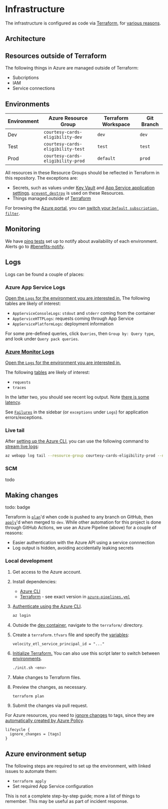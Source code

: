 # Infrastructure

The infrastructure is configured as code via [Terraform](https://www.terraform.io/), for [various reasons](https://techcommunity.microsoft.com/t5/fasttrack-for-azure/the-benefits-of-infrastructure-as-code/ba-p/2069350).

## Architecture

## Resources outside of Terraform

The following things in Azure are managed outside of Terraform:

- Subcriptions
- IAM
- Service connections

## Environments

| Environment | Azure Resource Group              | Terraform Workspace | Git Branch |
| ----------- | --------------------------------- | ------------------- | ---------- |
| Dev         | `courtesy-cards-eligibility-dev`  | `dev`               | `dev`      |
| Test        | `courtesy-cards-eligibility-test` | `test`              | `test`     |
| Prod        | `courtesy-cards-eligibility-prod` | `default`           | `prod`     |

All resources in these Resource Groups should be reflected in Terraform in this repository. The exceptions are:

- Secrets, such as values under [Key Vault](https://azure.microsoft.com/en-us/services/key-vault/) and [App Service application settings](https://docs.microsoft.com/en-us/azure/app-service/configure-common#configure-app-settings). [`prevent_destroy`](https://developer.hashicorp.com/terraform/tutorials/state/resource-lifecycle#prevent-resource-deletion) is used on these Resources.
- Things managed outside of [Terraform](#resources-outside-of-terraform)

For browsing the [Azure portal](https://portal.azure.com), you can [switch your `Default subscription filter`](https://docs.microsoft.com/en-us/azure/azure-portal/set-preferences).

## Monitoring

We have [ping tests](https://docs.microsoft.com/en-us/azure/azure-monitor/app/monitor-web-app-availability) set up to notify about availability of each environment. Alerts go to [#benefits-notify](https://cal-itp.slack.com/archives/C022HHSEE3F).

## Logs

Logs can be found a couple of places:

### Azure App Service Logs

[Open the `Logs` for the environment you are interested in.](https://docs.google.com/document/d/11EPDIROBvg7cRtU2V42c6VBxcW_o8HhcyORALNtL_XY/edit#heading=h.6pxjhslhxwvj) The following tables are likely of interest:

- `AppServiceConsoleLogs`: `stdout` and `stderr` coming from the container
- `AppServiceHTTPLogs`: requests coming through App Service
- `AppServicePlatformLogs`: deployment information

For some pre-defined queries, click `Queries`, then `Group by: Query type`, and look under `Query pack queries`.

### [Azure Monitor Logs](https://docs.microsoft.com/en-us/azure/azure-monitor/logs/data-platform-logs)

[Open the `Logs` for the environment you are interested in.](https://docs.google.com/document/d/11EPDIROBvg7cRtU2V42c6VBxcW_o8HhcyORALNtL_XY/edit#heading=h.n0oq4r1jo7zs)

The following [tables](https://docs.microsoft.com/en-us/azure/azure-monitor/app/opencensus-python#telemetry-type-mappings) are likely of interest:

- `requests`
- `traces`

In the latter two, you should see recent log output. Note [there is some latency](https://docs.microsoft.com/en-us/azure/azure-monitor/logs/data-ingestion-time).

See [`Failures`](https://docs.microsoft.com/en-us/azure/azure-monitor/app/asp-net-exceptions#diagnose-failures-using-the-azure-portal) in the sidebar (or `exceptions` under `Logs`) for application errors/exceptions.

### Live tail

After [setting up the Azure CLI](#making-changes), you can use the following command to [stream live logs](https://docs.microsoft.com/en-us/azure/app-service/troubleshoot-diagnostic-logs#in-local-terminal):

```sh
az webapp log tail --resource-group courtesy-cards-eligibility-prod --name mst-courtesy-cards-eligibility-server-prod 2>&1 | grep -v /healthcheck
```

### SCM

todo

## Making changes

todo: badge

Terraform is [`plan`](https://www.terraform.io/cli/commands/plan)'d when code is pushed to any branch on GitHub, then [`apply`](https://www.terraform.io/cli/commands/apply)'d when merged to `dev`. While other automation for this project is done through GitHub Actions, we use an Azure Pipeline (above) for a couple of reasons:

- Easier authentication with the Azure API using a service connnection
- Log output is hidden, avoiding accidentally leaking secrets

### Local development

1. Get access to the Azure account.
1. Install dependencies:

   - [Azure CLI](https://docs.microsoft.com/en-us/cli/azure/install-azure-cli)
   - [Terraform](https://www.terraform.io/downloads) - see exact version in [`azure-pipelines.yml`](azure-pipelines.yml)

1. [Authenticate using the Azure CLI](https://registry.terraform.io/providers/hashicorp/azurerm/latest/docs/guides/azure_cli).

   ```sh
   az login
   ```

1. Outside the [dev container](https://docs.calitp.org/eligibility-server/getting-started/), navigate to the `terraform/` directory.
1. Create a `terraform.tfvars` file and specify the [variables](variables.tf):

   ```hcl
   velocity_etl_service_principal_id = "..."
   ```

1. [Initialize Terraform.](https://www.terraform.io/cli/commands/init) You can also use this script later to switch between [environments](#environments).

   ```sh
   ./init.sh <env>
   ```

1. Make changes to Terraform files.
1. Preview the changes, as necessary.

   ```sh
   terraform plan
   ```

1. Submit the changes via pull request.

For Azure resources, you need to [ignore changes](https://www.terraform.io/language/meta-arguments/lifecycle#ignore_changes) to tags, since they are [automatically created by Azure Policy](https://docs.microsoft.com/en-us/azure/azure-resource-manager/management/tag-policies).

```hcl
lifecycle {
  ignore_changes = [tags]
}
```

## Azure environment setup

The following steps are required to set up the environment, with linked issues to automate them:

- `terraform apply`
- Set required App Service configuration

This is not a complete step-by-step guide; more a list of things to remember. This may be useful as part of incident response.
